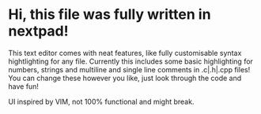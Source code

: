 # Hi, this file was fully written in nextpad!

This text editor comes with neat features,
like fully customisable syntax hightlighting for any file.
Currently this includes some basic highlighting for numbers, strings and multiline and single line comments in .c|.h|.cpp files!
You can change these however you like, just look through the code and have fun!

UI inspired by VIM, not 100% functional and might break.
